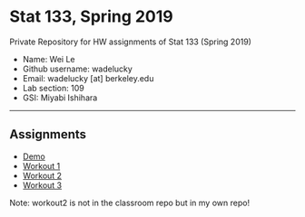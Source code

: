 # Stat 133, Spring 2019

Private Repository for HW assignments of Stat 133 (Spring 2019)

- Name: Wei Le
- Github username: wadelucky
- Email: wadelucky [at] berkeley.edu
- Lab section: 109
- GSI: Miyabi Ishihara

-----

## Assignments

- [Demo](demo)
- [Workout 1](workout01)
- [Workout 2](https://github.com/wadelucky/workout02)
- [Workout 3](binomial)

Note: workout2 is not in the classroom repo but in my own repo!
